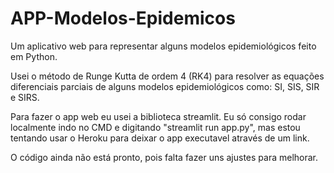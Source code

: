 # APP-Modelos-Epidemicos
Um aplicativo web para representar alguns modelos epidemiológicos feito em Python.

Usei o método de Runge Kutta de ordem 4 (RK4) para resolver as equações diferenciais parciais de alguns modelos 
epidemiológicos como: SI, SIS, SIR e SIRS.

Para fazer o app web eu usei a biblioteca streamlit. Eu só consigo rodar localmente indo no CMD e digitando 
"streamlit run app.py", mas estou tentando usar o Heroku para deixar o app executavel através de um link.

O código ainda não está pronto, pois falta fazer uns ajustes para melhorar.
